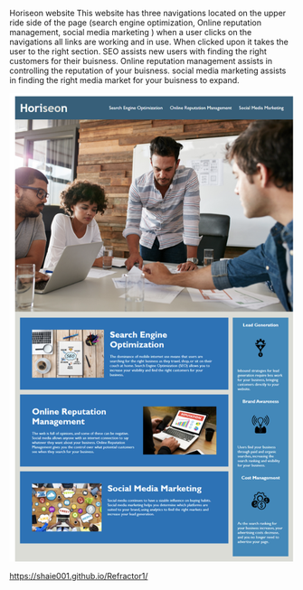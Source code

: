 Horiseon website 
This website has three navigations located on the upper ride side of the page (search engine optimization, Online reputation management, social media marketing ) when a user clicks on the navigations all links are working and in use. When clicked upon it takes the user to the right section. SEO assists new users with finding the right customers for their buisness. Online reputation management assists in controlling the reputation of your buisness. social media marketing assists in finding the right media market for your buisness to expand. 


![screenshot of img](./assets/image.png)

https://shaie001.github.io/Refractor1/
